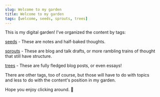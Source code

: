 ```yaml
---
slug: Welcome to my garden
title: Welcome to my garden
tags: [welcome, seeds, sprouts, trees]
---
```


This is my digital garden! I've organized the content by tags:

[seeds](/blog/tags/seeds) - These are notes and half-baked thoughts.

[sprouts](/blog/tags/sprouts) - These are blog and talk drafts, or more rambling trains of thought that still have structure.

[trees](/blog/tags/sprouts) - These are fully fledged blog posts, or even essays!

There are other tags, too of course, but those will have to do with topics and less to do with the content's position in my garden.

Hope you enjoy clicking around. 🌱

